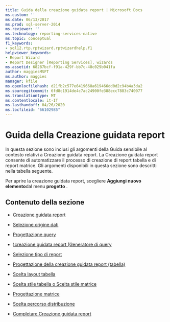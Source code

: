 ```yaml
---
title: Guida della creazione guidata report | Microsoft Docs
ms.custom: ''
ms.date: 06/13/2017
ms.prod: sql-server-2014
ms.reviewer: ''
ms.technology: reporting-services-native
ms.topic: conceptual
f1_keywords:
- sql12.rtp.rptwizard.rptwizardhelp.f1
helpviewer_keywords:
- Report Wizard
- Report Designer [Reporting Services], wizards
ms.assetid: 68287bcf-f91a-429f-bb7c-48c029b041fa
author: maggiesMSFT
ms.author: maggies
manager: kfile
ms.openlocfilehash: d21fb2c577e6419668a619466dd0d2c94b4a3da2
ms.sourcegitcommit: 6fd8c1914de4c7ac24900fe388ecc7883c740077
ms.translationtype: MT
ms.contentlocale: it-IT
ms.lasthandoff: 04/26/2020
ms.locfileid: "66102985"
---
```

# <a name="report-wizard-help"></a>Guida della Creazione guidata report
  In questa sezione sono inclusi gli argomenti della Guida sensibile al contesto relativi a Creazione guidata report. La Creazione guidata report consente di automatizzare il processo di creazione di report tabella e di report matrice. Gli argomenti disponibili in questa sezione sono descritti nella tabella seguente.  
  
 Per aprire la creazione guidata report, scegliere **Aggiungi nuovo elemento**dal menu **progetto** .  
  
## <a name="in-this-section"></a>Contenuto della sezione  
  
-   [Creazione guidata report](../../2014/reporting-services/welcome-to-the-report-wizard.md)  
  
-   [Selezione origine dati](../../2014/reporting-services/select-the-data-source.md)  
  
-   [Progettazione query](../../2014/reporting-services/design-the-query.md)  
  
-   [&#41;creazione guidata report &#40;Generatore di query](../../2014/reporting-services/query-builder-report-wizard.md)  
  
-   [Selezione tipo di report](../../2014/reporting-services/select-the-report-type.md)  
  
-   [Progettazione della creazione guidata report &#40;tabella&#41;](../../2014/reporting-services/design-the-table-report-wizard.md)  
  
-   [Scelta layout tabella](../../2014/reporting-services/choose-the-table-layout.md)  
  
-   [Scelta stile tabella o Scelta stile matrice](../../2014/reporting-services/choose-the-table-style-or-choose-the-matrix-style.md)  
  
-   [Progettazione matrice](../../2014/reporting-services/design-the-matrix.md)  
  
-   [Scelta percorso distribuzione](../../2014/reporting-services/choose-the-deployment-location.md)  
  
-   [Completare Creazione guidata report](../../2014/reporting-services/complete-the-report-wizard.md)  
  
  
